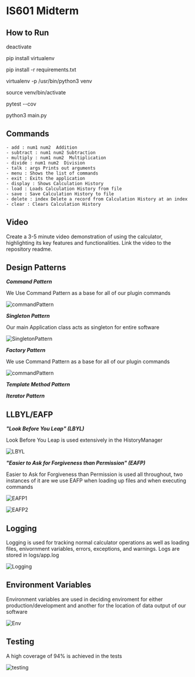 # IS601 Midterm

## How to Run

deactivate

pip install virtualenv 

pip install -r requirements.txt

virtualenv -p /usr/bin/python3 venv

source venv/bin/activate

pytest --cov

python3 main.py

## Commands

```
- add : num1 num2  Addition
- subtract : num1 num2 Subtraction
- multiply : num1 num2  Multiplication
- divide : num1 num2  Division
- talk : args Prints out arguments
- menu : Shows the list of commands
- exit : Exits the application
- display : Shows Calculation History
- load : Loads Calculation History from file
- save : Save Calculation History to file 
- delete : index Delete a record from Calculation History at an index
- clear : Clears Calculation History
```


## Video

Create a 3-5 minute video demonstration of using the calculator, highlighting its key features and functionalities. Link the video to the repository readme.

## Design Patterns

***Command Pattern***

We Use Command Pattern as a base for all of our plugin commands

![commandPattern](images/CommandPattern.png)

***Singleton Pattern***

Our main Application class acts as singleton for entire software

![SingletonPattern](images/SingletonPattern.png)

***Factory Pattern***

We use Command Pattern as a base for all of our plugin commands

![commandPattern](images/CommandPattern.png)

***Template Method Pattern***

***Iterator Pattern***



## LLBYL/EAFP

***"Look Before You Leap" (LBYL)***

Look Before You Leap is used extensively in the HistoryManager

![LBYL](images/LBYL.png)

***"Easier to Ask for Forgiveness than Permission" (EAFP)***

Easier to Ask for Forgiveness than Permission is used all throughout, two instances of it are we use EAFP when loading up files and when executing commands

![EAFP1](images/EAFP1.png)

![EAFP2](images/EAFP2.png)

## Logging

Logging is used for tracking normal calculator operations as well as loading files, enivornment variables, errors, exceptions, and warnings. Logs are stored in logs/app.log

![Logging](images/Logging.png)

## Environment Variables

Environment variables are used in deciding enviroment for either production/development and another for the location of data output of our software

![Env](images/Env.png)

## Testing 

A high coverage of 94% is achieved in the tests

![testing](images/Testing.png)
